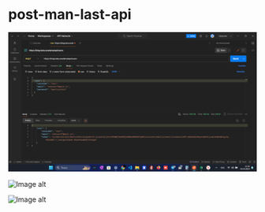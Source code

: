 # post-man-last-api

![Image alt](https://github.com/ZaurYanda/post-man-last-api/blob/main/3.png?raw=true)


![Image alt](https://github.com/post-man-last-api/blob/main/2.png)



![Image alt](https://github.com/post-man-last-api/blob/main/3.png)
